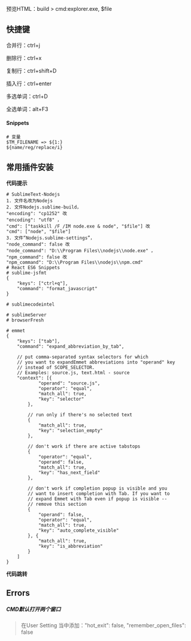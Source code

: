 预览HTML：build > cmd:explorer.exe, $file

## 快捷键

合并行：ctrl+j

删除行：ctrl+x

复制行：ctrl+shift+D

插入行：ctrl+enter

多选单词：ctrl+D

全选单词：alt+F3

#### Snippets

```shell
# 变量
$TM_FILENAME => ${1:}
${name/reg/replace/i}
```

## 常用插件安装

**代码提示**

~~~shell
# SublimeText-Nodejs
1. 文件名改为Nodejs
2. 文件Nodejs.sublime-build，
"encoding": "cp1252" 改 
"encoding": "utf8" ，
"cmd": ["taskkill /F /IM node.exe & node", "$file"] 改 
"cmd": ["node", "$file"]
3. 文件“Nodejs.sublime-settings”，
"node_command": false 改 
"node_command": "D:\\Program Files\\nodejs\\node.exe" ，
"npm_command": false 改 
"npm_command": "D:\\Program Files\\nodejs\\npm.cmd" 
# React ES6 Snippets
# sublime-jsfmt
{
    "keys": ["ctrl+q"],
    "command": "format_javascript"
}
~~~

~~~shell
# sublimecodeintel
~~~

~~~shell
# sublimeServer
# browserFresh
~~~

~~~shell
# emmet
{
    "keys": ["tab"],
    "command": "expand_abbreviation_by_tab",

    // put comma-separated syntax selectors for which 
    // you want to expandEmmet abbreviations into "operand" key 
    // instead of SCOPE_SELECTOR.
    // Examples: source.js, text.html - source
    "context": [{
            "operand": "source.js",
            "operator": "equal",
            "match_all": true,
            "key": "selector"
        },

        // run only if there's no selected text
        {
            "match_all": true,
            "key": "selection_empty"
        },

        // don't work if there are active tabstops
        {
            "operator": "equal",
            "operand": false,
            "match_all": true,
            "key": "has_next_field"
        },

        // don't work if completion popup is visible and you
        // want to insert completion with Tab. If you want to
        // expand Emmet with Tab even if popup is visible -- 
        // remove this section
        {
            "operand": false,
            "operator": "equal",
            "match_all": true,
            "key": "auto_complete_visible"
        }, {
            "match_all": true,
            "key": "is_abbreviation"
        }
    ]
}
~~~



**代码跳转**



## Errors

##### CMD默认打开两个窗口

> 在User Setting 当中添加："hot_exit": false, "remember_open_files": false